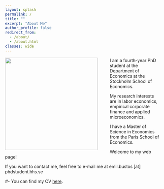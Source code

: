 ```yaml
---
layout: splash
permalink: /
title: ""
excerpt: "About Me"
author_profile: false
redirect_from:
  - /about/
  - /about.html
classes: wide
---
```

<img src="{{site.url}}/images/220_MTW_Handels_P3_9718.jpg" width="300" align="left" style="display: block; margin-right: 40px;" />

I am a fourth-year PhD student at the Department of Economics at the Stockholm School of Economics. 

My research interests are in labor economics, empirical corporate finance and applied microeconomics.

I have a Master of Science in Economics from the Paris School of Economics. 

Welcome to my web page!

If you want to contact me, feel free to e-mail me at
emil.bustos [at] phdstudent.hhs.se

#- You can find my CV [here](https://vikingwalden.github.io/files/cv.pdf).


<!-- I am on the job market and available for interviews before, during, and after the virtual European Job Market and the virtual 2021 AEA/ASSA meetings. -->

<!-- You can find my CV [here](https://www.dropbox.com/s/jf76rlxifl051i2/schroeder_cv_jm.pdf?dl=0){:target="_blank"} and my job market paper [here](https://www.dropbox.com/s/qqpvkbzdtt91vub/schroeder_jmp.pdf?dl=0){:target="_blank"}. -->

<!-- You can contact me at christofer.schroeder at phdstudent.hhs.se -->
